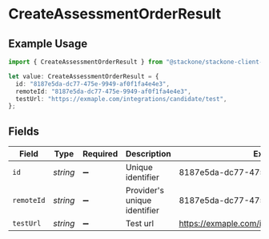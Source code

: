 # CreateAssessmentOrderResult

## Example Usage

```typescript
import { CreateAssessmentOrderResult } from "@stackone/stackone-client-ts/sdk/models/shared";

let value: CreateAssessmentOrderResult = {
  id: "8187e5da-dc77-475e-9949-af0f1fa4e4e3",
  remoteId: "8187e5da-dc77-475e-9949-af0f1fa4e4e3",
  testUrl: "https://exmaple.com/integrations/candidate/test",
};
```

## Fields

| Field                                           | Type                                            | Required                                        | Description                                     | Example                                         |
| ----------------------------------------------- | ----------------------------------------------- | ----------------------------------------------- | ----------------------------------------------- | ----------------------------------------------- |
| `id`                                            | *string*                                        | :heavy_minus_sign:                              | Unique identifier                               | 8187e5da-dc77-475e-9949-af0f1fa4e4e3            |
| `remoteId`                                      | *string*                                        | :heavy_minus_sign:                              | Provider's unique identifier                    | 8187e5da-dc77-475e-9949-af0f1fa4e4e3            |
| `testUrl`                                       | *string*                                        | :heavy_minus_sign:                              | Test url                                        | https://exmaple.com/integrations/candidate/test |